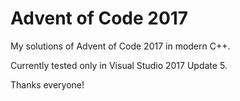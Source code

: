 # Advent of Code 2017
My solutions of Advent of Code 2017 in modern C++.

Currently tested only in Visual Studio 2017 Update 5.

Thanks everyone!
